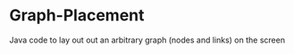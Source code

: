 Graph-Placement
===============

Java code to lay out out an arbitrary graph (nodes and links) on the screen
